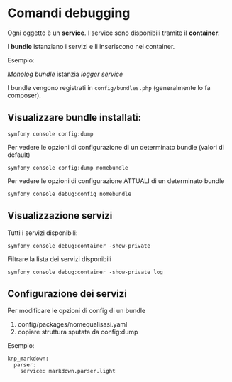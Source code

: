 # Comandi debugging

Ogni oggetto è un **service**. I service sono disponibili tramite il **container**.

I **bundle** istanziano i servizi e li inseriscono nel container.

Esempio:

*Monolog bundle* istanzia *logger service*

I bundle vengono registrati in `config/bundles.php` (generalmente lo fa composer).


## Visualizzare bundle installati:

`symfony console config:dump`

Per vedere le opzioni di configurazione di un determinato bundle (valori di default)

`symfony console config:dump nomebundle`

Per vedere le opzioni di configurazione ATTUALI di un determinato bundle

`symfony console debug:config nomebundle`


## Visualizzazione servizi

Tutti i servizi disponibili:

`symfony console debug:container -show-private`

Filtrare la lista dei servizi disponibili

`symfony console debug:container -show-private log`


## Configurazione dei servizi

Per modificare le opzioni di config di un bundle

1. config/packages/nomequalisasi.yaml
2. copiare struttura sputata da config:dump

Esempio:

```
knp_markdown:
  parser:
    service: markdown.parser.light
```

